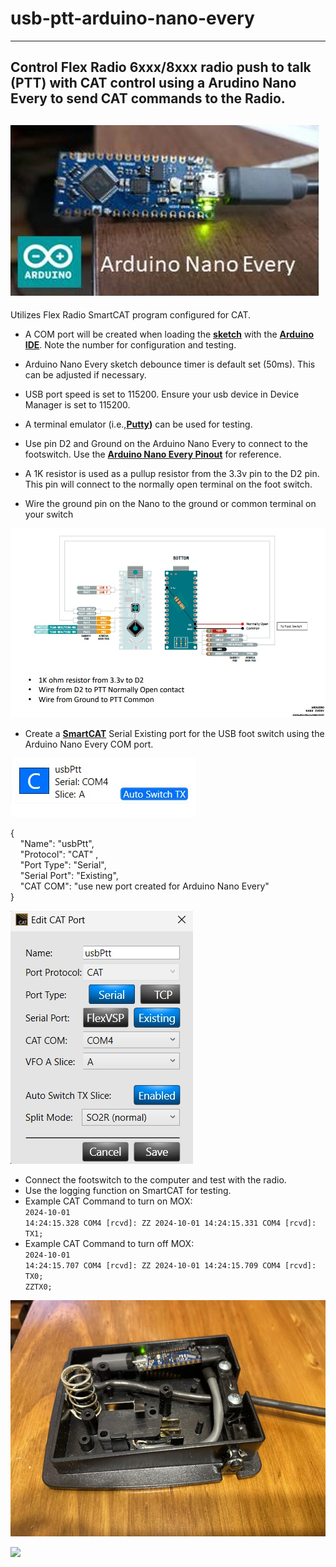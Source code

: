 <h1>usb-ptt-arduino-nano-every</h1>

----------
<h2>Control Flex Radio 6xxx/8xxx radio push to talk (PTT) with CAT control using a Arudino Nano Every to send CAT commands to the Radio. </h2>  

<img src="https://github.com/w8be/usb-ptt-arduino-nano-every/blob/main/NanoEvery.jpg?raw=true"></src>
----------
Utilizes Flex Radio SmartCAT program configured for CAT.

* A COM port will be created when loading the **[sketch](https://github.com/w8be/usb-ptt-arduino-nano-every/blob/main/Flex%20USB%20PTT%20files/flexRadio-usb-ptt.ino)** with the **[Arduino IDE](https://www.arduino.cc/en/software)**. Note the number for configuration and testing.
* Arduino Nano Every sketch debounce timer is default set (50ms).  This can be adjusted if necessary.
* USB port speed is set to 115200.  Ensure your usb device in Device Manager is set to 115200.
  
* A terminal emulator (i.e.,**[Putty](https://www.putty.org/))** can be used for testing.

* Use pin D2 and Ground on the Arduino Nano Every to connect to the footswitch.  Use the **[Arduino Nano Every Pinout](https://content.arduino.cc/assets/Pinout-NANOevery_latest.pdf)** for reference.

* A 1K resistor is used as a pullup resistor from the 3.3v pin to the D2 pin. This pin will connect to the normally open terminal on the foot switch.
  
* Wire the ground pin on the Nano to the ground or common terminal on your switch

<img src = "https://github.com/w8be/usb-ptt-arduino-nano-every/blob/main/NanoEveryWiring.jpg?raw=true"></img>

* Create a **[SmartCAT](https://www.flexradio.com/documentation/smartsdr-cat-user-guide-pdf/)** Serial Existing port for the USB foot switch using the Arduino Nano Every COM port.

<img src ="https://github.com/w8be/usb-ptt-arduino-nano-every/blob/main/usbptt1.jpg?raw=true"></img>

  { <br>
      &nbsp;&nbsp;&nbsp;&nbsp;"Name": "usbPtt",<br>
      &nbsp;&nbsp;&nbsp;&nbsp;"Protocol": "CAT" ,<br>
      &nbsp;&nbsp;&nbsp;&nbsp;"Port Type": "Serial",<br>
      &nbsp;&nbsp;&nbsp;&nbsp;"Serial Port": "Existing",<br>
      &nbsp;&nbsp;&nbsp;&nbsp;"CAT COM": "use new port created for Arduino Nano Every" <br>
  }

<img src ="https://github.com/w8be/usb-ptt-arduino-nano-every/blob/main/usbptt2.jpg?raw=true"></img>


* Connect the footswitch to the computer and test with the radio.  
* Use the logging function on SmartCAT  for testing.
* Example CAT Command to turn on MOX:<br>
<code>2024-10-01 14:24:15.328 COM4 [rcvd]: ZZ
  2024-10-01 14:24:15.331 COM4 [rcvd]: TX1;</code><br>
* Example CAT Command to turn off MOX:<br>
<code>2024-10-01 14:24:15.707 COM4 [rcvd]: ZZ
  2024-10-01 14:24:15.709 COM4 [rcvd]: TX0;
  ZZTX0;</code><br>
  

<img src = "https://github.com/w8be/usb-ptt-arduino-nano-every/raw/main/usbpttarduinonanoevery2%20(1).jpg?raw=true"></img>

<img src = "https://github.com/user-attachments/assets/4e6c2c09-fb3d-4c18-9a87-f6d7b8926a3d"></img>
